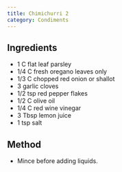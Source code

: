 ```yaml
---
title: Chimichurri 2
category: Condiments
---
```


## Ingredients

- 1 C flat leaf parsley
- 1/4 C fresh oregano leaves only
- 1/3 C chopped red onion or shallot
- 3 garlic cloves
- 1/2 tsp red pepper flakes
- 1/2 C olive oil
- 1/4 C red wine vinegar
- 3 Tbsp lemon juice
- 1 tsp salt

## Method

- Mince before adding liquids. 
